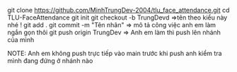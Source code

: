 git clone https://github.com/MinhTrungDev-2004/tlu_face_attendance.git
cd TLU-FaceAttendance 
git init git 
checkout -b TrungDevd =>tên theo kiểu này nhé ! 
git add . git commit -m "Tên nhãn" => mô tả công việc anh em làm ngắn gọn thôi 
git push origin TrungDev => Anh em làm thì push lên nhánh của mình

NOTE: Anh em không push trực tiếp vào main trước khi push anh kiểm tra mình đang đứng ở nhánh nào
